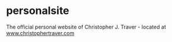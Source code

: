 # personalsite
The official personal website of Christopher J. Traver - located at www.christophertraver.com
